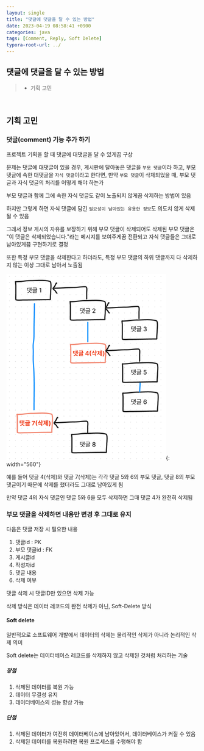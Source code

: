 ```yaml
---
layout: single
title: "댓글에 댓글을 달 수 있는 방법"
date: 2023-04-19 08:58:41 +0900
categories: java
tags: [Comment, Reply, Soft Delete]
typora-root-url: ../
---
```


## 댓글에 댓글을 달 수 있는 방법
> - 기획 고민

<br>

## 기획 고민

### 댓글(comment) 기능 추가 하기

프로젝트 기획을 할 때 댓글에 대댓글을 달 수 있게끔 구상

문제는 댓글에 대댓글이 있을 경우, 게시판에 달아놓은 댓글을 `부모 댓글`이라 하고, 부모 댓글에 속한 대댓글을 `자식 댓글`이라고 한다면, 만약 `부모 댓글`이 삭제되었을 때, 부모 댓글과 자식 댓글의 처리를 어떻게 해야 하는가

부모 댓글과 함께 그에 속한 자식 댓글도 같이 노출되지 않게끔 삭제하는 방법이 있음

하지만 그렇게 하면 자식 댓글에 담긴 `필요성이 남아있는 유용한 정보`도 의도치 않게 삭제될 수 있음

그래서 정보 게시의 자유를 보장하기 위해 부모 댓글이 삭제되어도 삭제된 부모 댓글은 "이 댓글은 삭제되었습니다."라는 메시지를 보여주게끔 전환되고 자식 댓글들은 그대로 남아있게끔 구현하기로 결정

또한 특정 부모 댓글을 삭제한다고 하더라도, 특정 부모 댓글의 하위 댓글까지 다 삭제하지 않는 이상 그대로 남아서 노출됨

![commentreply](/images/2023-04-19-how-to-add-reply-function-to-comment/commentreply.png){: width="560"}

예를 들어 댓글 4(삭제)와 댓글 7(삭제)는 각각 댓글 5와 6의 부모 댓글, 댓글 8의 부모 댓글이기 때문에 삭제를 했더라도 그대로 남아있게 됨

만약 댓글 4의 자식 댓글인 댓글 5와 6을 모두 삭제하면 그때 댓글 4가 완전히 삭제됨 

### 부모 댓글을 삭제하면 내용만 변경 후 그대로 유지

다음은 댓글 저장 시 필요한 내용 

1. 댓글id : PK
2. 부모 댓글id : FK
3. 게시글id
4. 작성자id
5. 댓글 내용
6. 삭제 여부

댓글 삭제 시 댓글ID만 있으면 삭제 가능

삭제 방식은 데이터 레코드의 완전 삭제가 아닌, Soft-Delete 방식

#### Soft delete

일반적으로 소프트웨어 개발에서 데이터의 삭제는 물리적인 삭제가 아니라 논리적인 삭제 의미

Soft delete는 데이터베이스 레코드를 삭제하지 않고 삭제된 것처럼 처리하는 기술

##### 장점

1. 삭제된 데이터를 복원 가능
2. 데이터 무결성 유지
3. 데이터베이스의 성능 향상 가능

##### 단점

1. 삭제된 데이터가 여전히 데이터베이스에 남아있어서, 데이터베이스가 커질 수 있음
2. 삭제된 데이터를 복원하려면 복원 프로세스를 수행해야 함

<br>

## 


<br>
